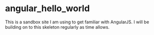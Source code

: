 angular_hello_world
===================
This is a sandbox site I am using to get familiar with AngularJS. I will be building on to this skeleton regularly as time allows.
